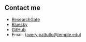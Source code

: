 ## Contact me

- [ResearchGate](https://www.researchgate.net/profile/Avery-Pattullo)  
- [Bluesky](https://bsky.app/profile/luciapattullo.bsky.social)  
- [GitHub](https://github.com/lpattullo)  
- Email: (avery.pattullo@temple.edu)

